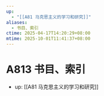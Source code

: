 ```yaml
---
up:
  - "[[A81 马克思主义的学习和研究]]"
aliases:
  - 书目、索引
ctime: 2025-04-17T14:20:29+08:00
mtime: 2025-10-01T11:41:37+08:00
---
```


# A813 书目、索引

- up: [[A81 马克思主义的学习和研究]]
